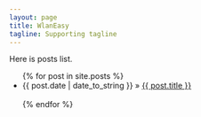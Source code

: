 ```yaml
---
layout: page
title: WlanEasy
tagline: Supporting tagline
---
```

Here is posts list.
<ul class="posts">
    {% for post in site.posts %}
        <li><span>{{ post.date | date_to_string }}</span> &raquo; <a href="{{ post.url }}">{{ post.title }}</a></li>
        <br>
    {% endfor %}
</ul>

